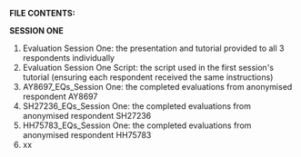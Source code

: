 **FILE CONTENTS:**

**SESSION ONE**

1. Evaluation Session One: the presentation and tutorial provided to all 3 respondents individually
2. Evaluation Session One Script: the script used in the first session's tutorial (ensuring each respondent received the same instructions)
3. AY8697_EQs_Session One: the completed evaluations from anonymised respondent AY8697
4. SH27236_EQs_Session One: the completed evaluations from anonymised respondent SH27236
5. HH75783_EQs_Session One: the completed evaluations from anonymised respondent HH75783
6. xx
